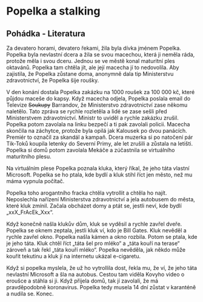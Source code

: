 # Popelka a stalking

## Pohádka - Literatura

Za devatero horami, devatero řekami, žila byla dívka jménem Popelka. Popelka byla nevlastní dcera a žila se svou macechou, která ji neměla ráda, protože měla i svou dceru. Jednou se ve městě konal maturitní ples oktavánů. Popelka tam chtěla jít, ale její
macecha jí to nedovolila. Aby zajistila, že Popelka zůstane doma, anonymně dala tip Ministerstvu zdravotnictví, že Popelka šije roušky.

V den konání dostala Popelka zakázku na 1000 roušek za 100 000 kč, které půjdou maceše do kapsy. Když macecha odjela, Popelka poslala email do Televize
~~Soukupy~~ Barrandov, že Ministerstvo zdravotnictví zase někomu naletělo. Tato zpráva se rychle rozletěla a lidé se zase sešli před Ministerstvem zdravotnictví. Ministr to uviděl a rychle zakázku zrušil.
Popelka potom zavolala na linku bezpečí a ti pak zavolali policii. Macecha skončila na záchytce, protože byla opilá jak Kalousek po dvou panácích. Premiér to označil za skandál a kampaň. Dcera muzerka si po natočení pár Tik-Toků koupila
letenky do Severní Primy, ale let zrušili a zůstala na letišti. Popelka si domů potom zavolala Mekáče a zúčastnila se virtuálního maturitního plesu.

Na virtuálním plese Popelka poznala kluka, který říkal, že jeho táta vlastní Microsoft. Popelka se ho ptala, kde bydlí a kluk stihl říct jen město, než mu máma vypnula počítač.

Popelka toho arogantního fracka chtěla vytrollit a chtěla ho najít. Neposlechla nařízení Ministerstva zdravotnictví a jela autobusem do města, které kluk zmínil. Začala obcházet domy a ptát se, jestli neví, kde bydlí „xxX_FrAcEk_Xxx“.

Když konečně našla klukův dům, kluk se vyděsil a rychle zavřel dveře. Popelka se oknem zeptala, jestli kluk ví, kdo je Bill Gates. Kluk nevěděl a rychle zavřel okno. Popelka našla kámen a okno rozbila. Potom se ptala, kde je jeho táta. Kluk chtěl říct
„táta šel pro mléko“ a „táta kouří na terase“ zároveň a tak řekl „táta kouří mléko“. Popelka nevěděla, jak někdo může kouřit tekutinu a kluk jí na internetu ukázal e-cigaretu.

Když si popelka myslela, že už ho vytrollila dost, řekla mu, že ví, že jeho táta nevlastní Microsoft a šla na autobus. Cestou tam viděla Kovyho video o eroušce a stáhla si ji. Když přijela domů, tak jí zavolali, že má pravděpodobně koronavirus. Popelka
tedy musela 14 dní zůstat v karanténě a nudila se.
Konec.